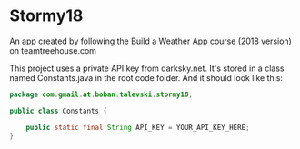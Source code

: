# Stormy18
An app created by following the Build a Weather App course (2018 version) on teamtreehouse.com

This project uses a private API key from darksky.net. It's stored in a class named Constants.java in the root code folder. And it should look like this:

```java
package com.gmail.at.boban.talevski.stormy18;

public class Constants {

    public static final String API_KEY = YOUR_API_KEY_HERE;
}
```